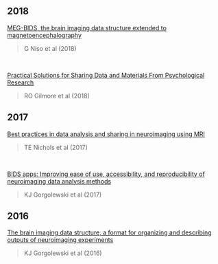 ## 2018
[MEG-BIDS, the brain imaging data structure extended to magnetoencephalography](https://www.nature.com/articles/sdata2018110)

 >G Niso et al (2018)

<br>

[Practical Solutions for Sharing Data and Materials From Psychological Research](http://journals.sagepub.com/doi/abs/10.1177/2515245917746500)

>RO Gilmore et al (2018)

## 2017
[Best practices in data analysis and sharing in neuroimaging using MRI](https://www.nature.com/articles/nn.4500)

>TE Nichols et al (2017)

<br>

[BIDS apps: Improving ease of use, accessibility, and reproducibility of neuroimaging data analysis methods](http://journals.plos.org/ploscompbiol/article?id=10.1371/journal.pcbi.1005209)

>KJ Gorgolewski et al (2017)

## 2016
[The brain imaging data structure, a format for organizing and describing outputs of neuroimaging experiments](https://www.nature.com/articles/sdata201644)
 
 >KJ Gorgolewski et al (2016)